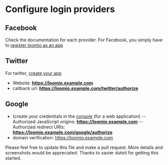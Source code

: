 # Configure login providers

## Facebook
Check the documentation for each provider.
For Facebook, you simply have to [register loomio as an app](https://developers.facebook.com)

## Twitter
For twitter, [create your app](https://apps.twitter.com/)
- Website: **https://loomio.example.com**
- callback url: **https://loomio.example.com/twitter/authorize**

## Google

- (create your credentials in the [console](https://console.developers.google.com/) (for a web application)
-- Authorized JavaScript origins: **https://loomio.example.com**
-- Authorized redirect URIs: **https://loomio.example.com/google/authorize**
- domain verification: https://loomio.example.com

Please feel free to update this file and make a pull request. More details and screenshots would be appreciated. Thanks to xavier dutoit for getting this started.
